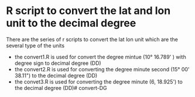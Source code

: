 #  R script to convert the lat and lon unit to the decimal degree

There are the series of r scripts to convert the lat lon unit which are the several type of the units 
- the convert1.R is used for convert the degree mintue  (10° 16.789' ) with degree sign to decimal degree (DD)
- the convert2.R is used for converting the degree minute second (15° 00' 38.11") to the decimal degree (DD)
- the convet3.R is used for converting the degree minute  (6, 18.925')  to the decimal degree (DD)# convert-DG
